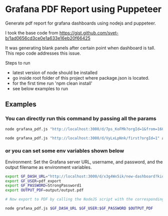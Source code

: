 # Grafana PDF Report using Puppeteer

Generate pdf report for grafana dashboards using nodejs and puppeteer.

I took the base code from
<https://gist.github.com/svet-b/1ad0656cd3ce0e1a633e16eb20f66425>

It was generating blank panels after certain point when dashboard is tall. This repo code addresses this issue.

Steps to run

- latest version of node should be installed
- go inside root folder of this project where package.json is located.
- for the first time run 'npm clean install'
- see below examples to run

## Examples

### You can directly run this command by passing all the params

``` sh
node grafana_pdf.js "http://localhost:3000/d/7ps_KoFMk?orgId=1&from=1602513421982&to=1602513601734" admin:admin output/grafana_dash.pdf

node grafana_pdf.js "http://localhost:3000/d/VyLxLpNnk/first?orgId=1" admin:admin output/grafana_dash.pdf
```

### or you can set some env variables shown below

Environment: Set the Grafana server URL, username, and password, and the output filename as environment variables.

``` sh
export GF_DASH_URL="http://localhost:3000/d/x3g4Wx5ik/new-dashboard?kiosk"
export GF_USER=pdf_export
export GF_PASSWORD=StrongPassword1
export OUTPUT_PDF=output/output.pdf

# Now export to PDF by calling the NodeJS script with the corresponding arguments:

node grafana_pdf.js $GF_DASH_URL $GF_USER:$GF_PASSWORD $OUTPUT_PDF

```
